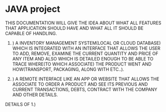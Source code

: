 # JAVA project
THIS DOCUMENTATION WILL GIVE THE IDEA ABOUT WHAT ALL FEATURES THAT APPLICATION SHOULD HAVE AND WHAT ALL IT SHOULD BE CAPABLE OF HANDLING.

1. ) A INVENTORY MANAGEMENT SYSTEM(LOCAL OR CLOUD DATABASE) WHICH IS INTEGRATED WITH AN INTERFACE THAT ALLOWS THE USER TO ADD, REMOVE, EXAMINE THE CURRENT QUANTITY AND PRICE OF ANY ITEM AND ALSO WHICH IS DETAILED ENOUGH TO BE ABLE TO TRACE WHERE(TO WHICH ASSOCIATE) THE PRODUCT WENT AND HOW(TRANSPORT, PACKAGING, ALONG WITH ETC..).

2. ) A REMOTE INTERFACE LIKE AN APP OR WEBSITE THAT ALLOWS THE ASSOCIATE TO ORDER A PRODUCT AND SEE ITS PREVIOUS AND CURRENT TRANSACTIONS, DEBTS, CONTRACT WITH THE COMPANY AND OTHER DETAILS.

DETAILS OF 1.) 
